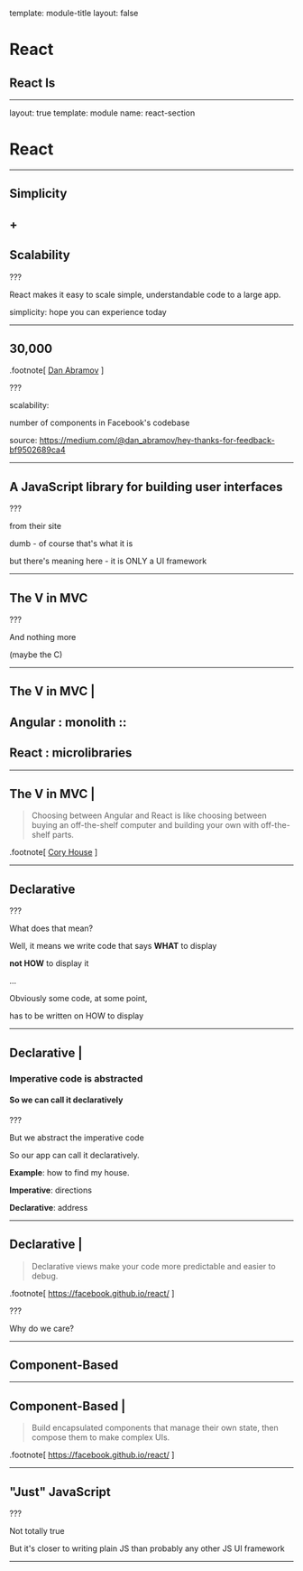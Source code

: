 
template: module-title
layout: false

# React
## React Is

---

layout: true
template: module
name: react-section

# React

---

## Simplicity
## +
## Scalability

???

React makes it easy to scale simple, understandable code to a large app.

simplicity: hope you can experience today

---

## 30,000

.footnote[
[Dan Abramov](https://medium.com/@dan_abramov/hey-thanks-for-feedback-bf9502689ca4)
]

???

scalability: 

number of components in Facebook's codebase

source: https://medium.com/@dan_abramov/hey-thanks-for-feedback-bf9502689ca4
  

---

## A JavaScript library for building user interfaces

???

from their site

dumb - of course that's what it is

but there's meaning here - it is ONLY a UI framework

---

## The V in MVC

???

And nothing more

(maybe the C)

---

## The V in MVC |

## Angular : monolith :: 
## React : microlibraries
---

## The V in MVC |

> Choosing between Angular and React is like choosing between buying an off-the-shelf computer and building your own with off-the-shelf parts.

.footnote[
  [Cory House](https://medium.freecodecamp.com/angular-2-versus-react-there-will-be-blood-66595faafd51)
]

---

## Declarative

???

What does that mean?

Well, it means we write code that says **WHAT** to display

**not HOW** to display it

...

Obviously some code, at some point,

has to be written on HOW to display

---

## Declarative | 

### Imperative code is abstracted
#### So we can call it declaratively

???

But we abstract the imperative code

So our app can call it declaratively.

**Example**: how to find my house.

**Imperative**: directions

**Declarative**: address

---

## Declarative | 

> Declarative views make your code more predictable and easier to debug.

.footnote[
https://facebook.github.io/react/
]

???

Why do we care?

---

## Component-Based

---

## Component-Based | 

> Build encapsulated components that manage their own state, then compose them to make complex UIs.

.footnote[
https://facebook.github.io/react/
]

---

## "Just" JavaScript

???

Not totally true

But it's closer to writing plain JS than probably any other JS UI framework

---
